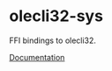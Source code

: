 # olecli32-sys #
FFI bindings to olecli32.

[Documentation](https://retep998.github.io/doc/olecli32-sys/)

